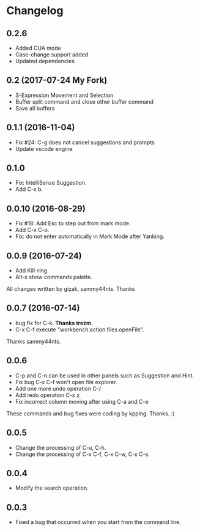 # Changelog

## 0.2.6

- Added CUA mode
- Case-change support added
- Updated dependencies

## 0.2 (2017-07-24 My Fork)

- S-Expression Movement and Selection
- Buffer split command and close other buffer command
- Save all buffers

## 0.1.1 (2016-11-04)

- Fix #24: C-g does not cancel suggestions and prompts
- Update vscode engine

## 0.1.0

- Fix: IntelliSense Suggestion.
- Add C-x b.

## 0.0.10 (2016-08-29)

- Fix #18: Add Esc to step out from mark mode.
- Add C-x C-o.
- Fix: do not enter automatically in Mark Mode after Yanking.

## 0.0.9 (2016-07-24)

- Add Kill-ring.
- Alt-x show commands palette.

All changes written by gizak, sammy44nts. Thanks

## 0.0.7 (2016-07-14)

- bug fix for C-k. **Thanks trezm.**
- C-x C-f execute "workbench.action.files.openFile".

Thanks sammy44nts.

## 0.0.6

- C-p and C-n can be used in other panels such as Suggestion and Hint.
- Fix bug C-x C-f won't open file explorer.
- Add one more undo operation C-/
- Add redo operation C-x z
- Fix incorrect column moving after using C-a and C-e

These commands and bug fixes were coding by kpping. Thanks. :)

## 0.0.5

- Change the processing of C-u, C-h.
- Change the processing of C-x C-f, C-x C-w, C-x C-s.

## 0.0.4

- Modify the search operation.

## 0.0.3

- Fixed a bug that occurred when you start from the command line.
